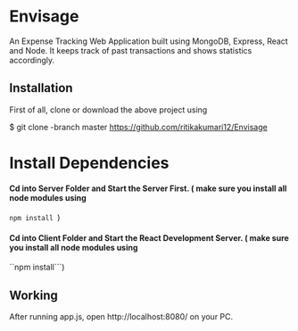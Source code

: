 # Envisage

An Expense Tracking Web Application built using MongoDB, Express, React and Node. It keeps track of past transactions and shows statistics accordingly.

## Installation
First of all, clone or download the above project using

$ git clone -branch master https://github.com/ritikakumari12/Envisage

# Install Dependencies

#### Cd into Server Folder and Start the Server First. ( make sure you install all node modules using 
```npm install ```)
#### Cd into Client Folder and Start the React Development Server. ( make sure you install all node modules using 
``npm install```)

## Working
After running app.js, open http://localhost:8080/ on your PC.
